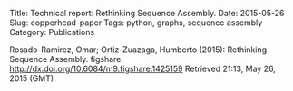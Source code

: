 Title: Technical report: Rethinking Sequence Assembly.
Date: 2015-05-26
Slug: copperhead-paper
Tags: python, graphs, sequence assembly
Category: Publications

Rosado-Ramirez, Omar; Ortiz-Zuazaga, Humberto (2015): Rethinking Sequence Assembly. figshare.
<http://dx.doi.org/10.6084/m9.figshare.1425159>
Retrieved 21:13, May 26, 2015 (GMT)


